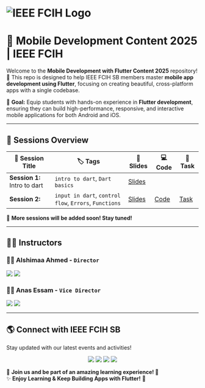 # ![IEEE FCIH Logo](https://github.com/user-attachments/assets/0db4717d-fe13-4add-aeff-d8ab96f267b7)  
# 📱 **Mobile Development Content 2025 | IEEE FCIH**  

Welcome to the **Mobile Development with Flutter Content 2025** repository! 🚀 This repo is designed to help IEEE FCIH SB members master **mobile app development using Flutter**, focusing on creating beautiful, cross-platform apps with a single codebase.  

📌 **Goal:** Equip students with hands-on experience in **Flutter development**, ensuring they can build high-performance, responsive, and interactive mobile applications for both Android and iOS.  

---

## 📅 **Sessions Overview**  

| 📌 **Session Title** | 🏷️ **Tags** | 📜 **Slides** | 💻 **Code** | 🎯 **Task** |
|-----------------|---------|----------|--------|--------|
| **Session 1:** Intro to dart | `intro to dart`, `Dart basics` |[Slides](./Session%201/Slides)|
| **Session 2:**  | `input in dart`, `control flow`, `Errors`, `Functions`| [Slides](./Session%202/Slides)|[Code](./Session%202/Code) | [Task](./Session%202/Task)|  

🔹 **More sessions will be added soon! Stay tuned!**  

---

## 👨‍💻 **Instructors**  

### 👨‍💻 **Alshimaa Ahmed** - `Director`  
<p>
  <a href="https://www.linkedin.com/in/[LinkedInUsername]/"><img src="https://img.shields.io/badge/LinkedIn-%230077B5.svg?style=for-the-badge&logo=linkedin&logoColor=white"></a>
  <a href="https://github.com/[GitHubUsername]/"><img src="https://img.shields.io/badge/GitHub-%23181717.svg?style=for-the-badge&logo=github&logoColor=white"></a>
</p>

### 👨‍💻 **Anas Essam** - `Vice Director`  
<p>
  <a href="https://www.linkedin.com/in/[LinkedInUsername]/"><img src="https://img.shields.io/badge/LinkedIn-%230077B5.svg?style=for-the-badge&logo=linkedin&logoColor=white"></a>
  <a href="https://github.com/anoz24/"><img src="https://img.shields.io/badge/GitHub-%23181717.svg?style=for-the-badge&logo=github&logoColor=white"></a>
</p>

---

## 🌎 **Connect with IEEE FCIH SB**  

Stay updated with our latest events and activities!  

<p align="center">
  <a href="https://www.facebook.com/IEEE.FCIH"><img src="https://img.shields.io/badge/Facebook-%231877F2.svg?style=for-the-badge&logo=facebook&logoColor=white"></a>
  <a href="https://www.instagram.com/ieeefcih.sb/"><img src="https://img.shields.io/badge/Instagram-%23E4405F.svg?style=for-the-badge&logo=instagram&logoColor=white"></a>
  <a href="https://www.linkedin.com/company/ieee-fcih-sb"><img src="https://img.shields.io/badge/LinkedIn-%230077B5.svg?style=for-the-badge&logo=linkedin&logoColor=white"></a>
  <a href="https://www.youtube.com/@ieee.fcihsb"><img src="https://img.shields.io/badge/YouTube-%23FF0000.svg?style=for-the-badge&logo=youtube&logoColor=white"></a>
</p>

📌 **Join us and be part of an amazing learning experience! 🚀**  
✨ **Enjoy Learning & Keep Building Apps with Flutter!** 📱  
